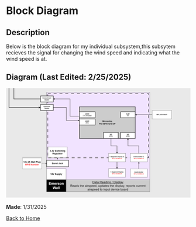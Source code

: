 # Block Diagram

## Description
Below is the block diagram for my individual subsystem,this subsytem recieves the signal for changing the wind speed and indicating what the wind speed is at.

## Diagram (__Last Edited__: 2/25/2025)
![Block Diagram](https://raw.githubusercontent.com/emwall527/emwall.github.io/refs/heads/main/Pictures/New%20Block%20Diagram.png)

__Made__: 1/31/2025

[Back to Home](index.md)